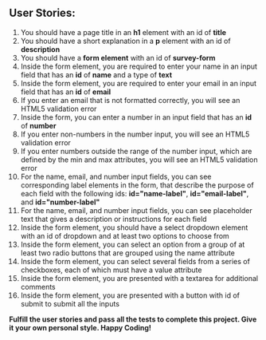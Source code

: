 ## User Stories:

1. You should have a page title in an **h1** element with an id of **title**
2. You should have a short explanation in a **p** element with an id of **description**
3. You should have a **form element** with an id of **survey-form**
4. Inside the form element, you are required to enter your name in an input field that has an **id** of **name** and a type of **text**
5. Inside the form element, you are required to enter your email in an input field that has an **id** of **email**
6. If you enter an email that is not formatted correctly, you will see an HTML5 validation error
7. Inside the form, you can enter a number in an input field that has an **id** of **number**
8. If you enter non-numbers in the number input, you will see an HTML5 validation error
9. If you enter numbers outside the range of the number input, which are defined by the min and max attributes, you will see an HTML5 validation error
10. For the name, email, and number input fields, you can see corresponding label elements in the form, that describe the purpose of each field with the following ids: **id="name-label"**, **id="email-label"**, and **id="number-label"**
11. For the name, email, and number input fields, you can see placeholder text that gives a description or instructions for each field
12. Inside the form element, you should have a select dropdown element with an id of dropdown and at least two options to choose from
13. Inside the form element, you can select an option from a group of at least two radio buttons that are grouped using the name attribute
14. Inside the form element, you can select several fields from a series of checkboxes, each of which must have a value attribute
15. Inside the form element, you are presented with a textarea for additional comments
16. Inside the form element, you are presented with a button with id of submit to submit all the inputs

**Fulfill the user stories and pass all the tests to complete this project. Give it your own personal style. Happy Coding!**